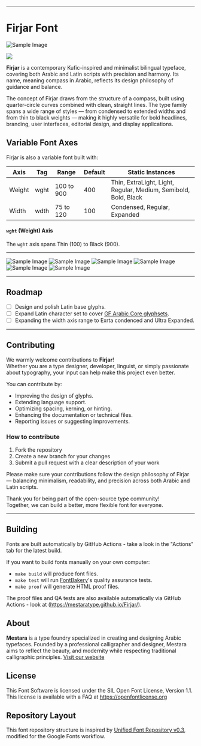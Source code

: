 ----
# Firjar Font
![Sample Image](documentation/image-title.png)

[![][Fontbakery]](https://mestaratype.github.io/Firjar/fontbakery/fontbakery-report.html)

[Fontbakery]: https://img.shields.io/endpoint?url=https%3A%2F%2Fraw.githubusercontent.com%2Fgooglefonts%2Fgooglefonts-project-template%2Fgh-pages%2Fbadges%2Foverall.json

**Firjar**  is a contemporary Kufic-inspired and minimalist bilingual typeface, covering both Arabic and Latin scripts with precision and harmony. Its name, meaning compass in Arabic, reflects its design philosophy of guidance and balance.

The concept of Firjar draws from the structure of a compass, built using quarter-circle curves combined with clean, straight lines. The type family spans a wide range of styles — from condensed to extended widths and from thin to black weights — making it highly versatile for bold headlines, branding, user interfaces, editorial design, and display applications.


## Variable Font Axes

Firjar is also a variable font built with:

| Axis | Tag | Range | Default | Static Instances |
| --- | --- | --- | --- | --- |
| Weight | wght | 100 to 900 | 400 | Thin, ExtraLight, Light, Regular, Medium, Semibold, Bold, Black |
| Width | wdth | 75 to 120 | 100 | Condensed, Regular, Expanded |

#### `wght` (Weight) Axis
The `wght` axis spans Thin (100) to Black (900).

---

![Sample Image](documentation/image-preview1.png)
![Sample Image](documentation/image-preview2.png)
![Sample Image](documentation/variable-animation.gif)
![Sample Image](documentation/image-preview3.png)
![Sample Image](documentation/image-preview4.png)
![Sample Image](documentation/image-preview5.png)

---

## Roadmap

- [ ] Design and polish Latin base glyphs.
- [ ] Expand Latin character set to cover [GF Arabic Core glyphsets](https://github.com/googlefonts/glyphsets/blob/main/Lib/glyphsets/results/nam/GF_Arabic_Core.nam).
- [ ] Expanding the width axis range to Exrta condenced and Ultra Expanded.

---

## Contributing

We warmly welcome contributions to **Firjar**!  
Whether you are a type designer, developer, linguist, or simply passionate about typography, your input can help make this project even better.

You can contribute by:
- Improving the design of glyphs.
- Extending language support.
- Optimizing spacing, kerning, or hinting.
- Enhancing the documentation or technical files.
- Reporting issues or suggesting improvements.

### How to contribute
1. Fork the repository
2. Create a new branch for your changes
3. Submit a pull request with a clear description of your work

Please make sure your contributions follow the design philosophy of Firjar — balancing minimalism, readability, and precision across both Arabic and Latin scripts.

Thank you for being part of the open-source type community!  
Together, we can build a better, more flexible font for everyone.

---

## Building

Fonts are built automatically by GitHub Actions - take a look in the "Actions" tab for the latest build.

If you want to build fonts manually on your own computer:

* `make build` will produce font files.
* `make test` will run [FontBakery](https://github.com/googlefonts/fontbakery)'s quality assurance tests.
* `make proof` will generate HTML proof files.

The proof files and QA tests are also available automatically via GitHub Actions - look at (https://mestaratype.github.io/Firjar/).

## About

**Mestara** is a type foundry specialized in creating and designing Arabic typefaces. Founded by a professional calligrapher and designer, Mestara aims to reflect the beauty, and modernity while respecting traditional calligraphic principles. [Visit our website](https://mestara.com)

## License

This Font Software is licensed under the SIL Open Font License, Version 1.1.
This license is available with a FAQ at https://openfontlicense.org

## Repository Layout

This font repository structure is inspired by [Unified Font Repository v0.3](https://github.com/unified-font-repository/Unified-Font-Repository), modified for the Google Fonts workflow.
